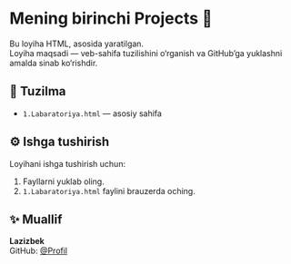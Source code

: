 # Mening birinchi Projects 🚀

Bu loyiha HTML, asosida yaratilgan.  
Loyiha maqsadi — veb-sahifa tuzilishini o‘rganish va GitHub’ga yuklashni amalda sinab ko‘rishdir.

## 📂 Tuzilma
- `1.Labaratoriya.html` — asosiy sahifa

## ⚙️ Ishga tushirish
Loyihani ishga tushirish uchun:
1. Fayllarni yuklab oling.
2. `1.Labaratoriya.html` faylini brauzerda oching.

## ✨ Muallif
**Lazizbek**  
GitHub: [@Profil](https://github.com/Lazizbekborotov-Boop)
